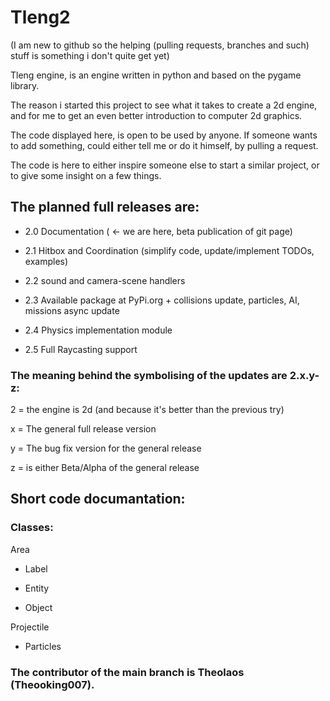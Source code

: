# Tleng2

(I am new to github so the helping (pulling requests, branches and such) stuff is something i don't quite get yet)

Tleng engine, is an engine written in python and based on the pygame library.

The reason i started this project to see what it takes to create a 2d engine, and for me to get an even better introduction to computer 2d graphics.

The code displayed here, is open to be used by anyone. If someone wants to add something, could either tell me or do it himself, by pulling a request.

The code is here to either inspire someone else to start a similar project, or to give some insight on a few things.

## The planned full releases are:

- 2.0 Documentation ( <- we are here, beta publication of git page)

- 2.1 Hitbox and Coordination (simplify code, update/implement TODOs, examples)

- 2.2 sound and camera-scene handlers 

- 2.3 Available package at PyPi.org + collisions update, particles, AI, missions async update 

- 2.4 Physics implementation module

- 2.5 Full Raycasting support

### The meaning behind the symbolising of the updates are 2.x.y-z:

2 = the engine is 2d (and because it's better than the previous try)

x = The general full release version 

y = The bug fix version for the general release

z = is either Beta/Alpha of the general release





## Short code documantation:

### Classes:

Area

 - Label

 - Entity

 - Object

Projectile

 - Particles
 
 ### The contributor of the main branch is Theolaos (Theooking007).
